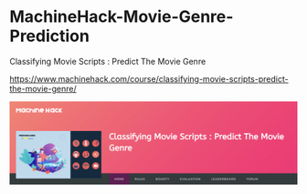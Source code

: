 # MachineHack-Movie-Genre-Prediction
Classifying Movie Scripts : Predict The Movie Genre

https://www.machinehack.com/course/classifying-movie-scripts-predict-the-movie-genre/

<img src="image.png">

